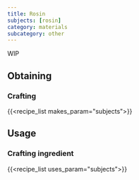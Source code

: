 ```yaml
---
title: Rosin
subjects: [rosin]
category: materials
subcategory: other
---
```


WIP

Obtaining
---------

### Crafting
{{<recipe_list makes_param="subjects">}}


Usage
-----

### Crafting ingredient
{{<recipe_list uses_param="subjects">}}
